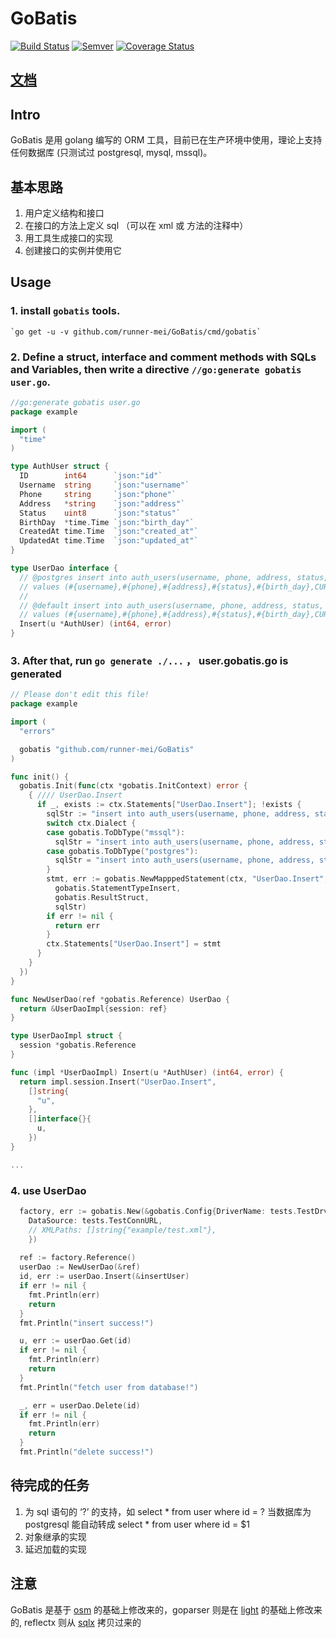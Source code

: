 # GoBatis

[![Build Status](https://travis-ci.org/runner-mei/GoBatis.svg?branch=master)](https://travis-ci.org/runner-mei/GoBatis)
[![Semver](http://img.shields.io/SemVer/0.9.5.png)](http://semver.org/spec/v0.9.5.html)
[![Coverage Status](https://coveralls.io/repos/github/runner-mei/GoBatis/badge.svg?branch=master)](https://coveralls.io/github/runner-mei/GoBatis?branch=master)



## [文档](https://runner-mei.github.io/GoBatis)

## Intro

GoBatis 是用 golang 编写的 ORM 工具，目前已在生产环境中使用，理论上支持任何数据库 (只测试过 postgresql, mysql, mssql)。


## 基本思路
1. 用户定义结构和接口
2. 在接口的方法上定义 sql （可以在 xml 或 方法的注释中）
3. 用工具生成接口的实现
4. 创建接口的实例并使用它


## Usage

### 1. install `gobatis` tools.

    `go get -u -v github.com/runner-mei/GoBatis/cmd/gobatis`


### 2. Define a struct, interface and comment methods with SQLs and Variables, then write a directive `//go:generate gobatis user.go`.

````go
//go:generate gobatis user.go
package example

import (
  "time"
)

type AuthUser struct {
  ID        int64      `json:"id"`
  Username  string     `json:"username"`
  Phone     string     `json:"phone"`
  Address   *string    `json:"address"`
  Status    uint8      `json:"status"`
  BirthDay  *time.Time `json:"birth_day"`
  CreatedAt time.Time  `json:"created_at"`
  UpdatedAt time.Time  `json:"updated_at"`
}

type UserDao interface {
  // @postgres insert into auth_users(username, phone, address, status, birth_day, created_at, updated_at)
  // values (#{username},#{phone},#{address},#{status},#{birth_day},CURRENT_TIMESTAMP, CURRENT_TIMESTAMP) returning id
  //
  // @default insert into auth_users(username, phone, address, status, birth_day, created_at, updated_at)
  // values (#{username},#{phone},#{address},#{status},#{birth_day},CURRENT_TIMESTAMP, CURRENT_TIMESTAMP)
  Insert(u *AuthUser) (int64, error)
}

````

### 3. After that, run `go generate ./...` ， user.gobatis.go is generated

````go
// Please don't edit this file!
package example

import (
  "errors"

  gobatis "github.com/runner-mei/GoBatis"
)

func init() {
  gobatis.Init(func(ctx *gobatis.InitContext) error {
    { //// UserDao.Insert
      if _, exists := ctx.Statements["UserDao.Insert"]; !exists {
        sqlStr := "insert into auth_users(username, phone, address, status, birth_day, created_at, updated_at)\r\n values (#{username},#{phone},#{address},#{status},#{birth_day},CURRENT_TIMESTAMP, CURRENT_TIMESTAMP)"
        switch ctx.Dialect {
        case gobatis.ToDbType("mssql"):
          sqlStr = "insert into auth_users(username, phone, address, status, birth_day, created_at, updated_at)\r\n output inserted.id\r\n values (#{username},#{phone},#{address},#{status},#{birth_day},CURRENT_TIMESTAMP, CURRENT_TIMESTAMP)"
        case gobatis.ToDbType("postgres"):
          sqlStr = "insert into auth_users(username, phone, address, status, birth_day, created_at, updated_at)\r\n values (#{username},#{phone},#{address},#{status},#{birth_day},CURRENT_TIMESTAMP, CURRENT_TIMESTAMP) returning id"
        }
        stmt, err := gobatis.NewMapppedStatement(ctx, "UserDao.Insert",
          gobatis.StatementTypeInsert,
          gobatis.ResultStruct,
          sqlStr)
        if err != nil {
          return err
        }
        ctx.Statements["UserDao.Insert"] = stmt
      }
    }
  })
}

func NewUserDao(ref *gobatis.Reference) UserDao {
  return &UserDaoImpl{session: ref}
}

type UserDaoImpl struct {
  session *gobatis.Reference
}

func (impl *UserDaoImpl) Insert(u *AuthUser) (int64, error) {
  return impl.session.Insert("UserDao.Insert",
    []string{
      "u",
    },
    []interface{}{
      u,
    })
}

...

````

### 4. use UserDao

````go
  factory, err := gobatis.New(&gobatis.Config{DriverName: tests.TestDrv,
    DataSource: tests.TestConnURL,
    // XMLPaths: []string{"example/test.xml"},
    })
    
  ref := factory.Reference()
  userDao := NewUserDao(&ref)
  id, err := userDao.Insert(&insertUser)
  if err != nil {
    fmt.Println(err)
    return
  }
  fmt.Println("insert success!")

  u, err := userDao.Get(id)
  if err != nil {
    fmt.Println(err)
    return
  }
  fmt.Println("fetch user from database!")

  _, err = userDao.Delete(id)
  if err != nil {
    fmt.Println(err)
    return
  }
  fmt.Println("delete success!")
````
     

## 待完成的任务
1. 为 sql 语句的 ‘?’ 的支持，如 
    select * from user where id = ?
    当数据库为 postgresql 能自动转成 select * from user where id = $1
2. 对象继承的实现
3. 延迟加载的实现


## 注意
GoBatis 是基于 [osm](https://github.com/yinshuwei/osm) 的基础上修改来的，goparser 则是在 [light](https://github.com/arstd/light) 的基础上修改来的, reflectx 则从 [sqlx](https://github.com/jmoiron/sqlx) 拷贝过来的
